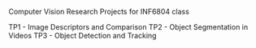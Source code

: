Computer Vision Research Projects for INF6804 class

TP1 - Image Descriptors and Comparison
TP2 - Object Segmentation in Videos
TP3 - Object Detection and Tracking
